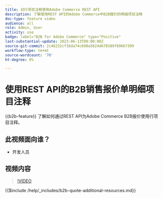 ```yaml
---
title: 对行项目注释使用Adobe Commerce REST API
description: 了解使用REST API的Adobe Commerce中B2B报价的明细项目注释
doc-type: feature video
audience: all
role: Admin, User
activity: use
badge: label="B2B for Adobe Commerce" type="Positive"
last-substantial-update: 2023-06-13T00:00:00Z
source-git-commit: 2c46232cf16da74c698a5824d678389f89667399
workflow-type: tm+mt
source-wordcount: '70'
ht-degree: 0%

---
```


# 使用REST API的B2B销售报价单明细项目注释

{{b2b-feature}}
了解如何通过REST API为Adobe Commerce B2B报价使用行项目注释。

## 此视频面向谁？

- 开发人员

## 视频内容

>[!VIDEO](https://video.tv.adobe.com/v/3420418?learn=on)

{{$include /help/_includes/b2b-quote-additional-resources.md}}
